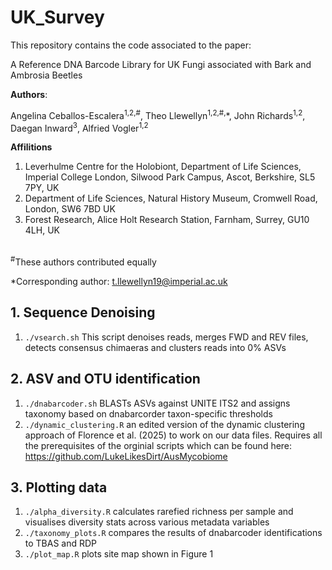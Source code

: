 # UK_Survey
This repository contains the code associated to the paper:
<br/>

A Reference DNA Barcode Library for UK Fungi associated with Bark and Ambrosia Beetles
<br/>

**Authors**:

Angelina Ceballos-Escalera<sup>1,2,#</sup>, Theo Llewellyn<sup>1,2,#,</sup>*, John Richards<sup>1,2</sup>, Daegan Inward<sup>3</sup>, Alfried Vogler<sup>1,2</sup>
<br/>

**Affilitions**<br/>
1. Leverhulme Centre for the Holobiont, Department of Life Sciences, Imperial College London, Silwood Park Campus, Ascot, Berkshire, SL5 7PY, UK
2. Department of Life Sciences, Natural History Museum, Cromwell Road, London, SW6 7BD UK
3. Forest Research, Alice Holt Research Station, Farnham, Surrey, GU10 4LH, UK
<br/>
<sup>#</sup>These authors contributed equally

*Corresponding author: t.llewellyn19@imperial.ac.uk


## 1. Sequence Denoising
1. `./vsearch.sh` This script denoises reads, merges FWD and REV files, detects consensus chimaeras and clusters reads into 0% ASVs

## 2. ASV and OTU identification
1. `./dnabarcoder.sh` BLASTs ASVs against UNITE ITS2 and assigns taxonomy based on dnabarcorder taxon-specific thresholds
2. `./dynamic_clustering.R` an edited version of the dynamic clustering approach of Florence et al. (2025) to work on our data files. Requires all the prerequisites of the orginial scripts which can be found here: https://github.com/LukeLikesDirt/AusMycobiome

## 3. Plotting data
1. `./alpha_diversity.R` calculates rarefied richness per sample and visualises diversity stats across various metadata variables
2. `./taxonomy_plots.R` compares the results of dnabarcoder identifications to TBAS and RDP
3. `./plot_map.R` plots site map shown in Figure 1
